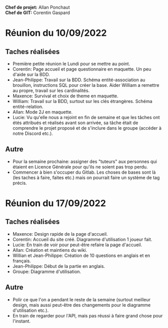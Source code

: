__Chef de projet:__ Allan Ponchaut  
__Chef de GIT:__ Corentin Gaspard

# Réunion du 10/09/2022

## Taches réalisées

- Première petite réunion le Lundi pour se mettre au point.
- Corentin: Page accueil et page questionnaire en maquette. Un peu d'aide sur la BDD.
- Jean-Philippe: Travail sur la BDD. Schéma entité-association au brouillon, instructions SQL pour créer la base. Aider William a remettre au propre, travail sur les cardinalités.
- Maxence: Survival et choix de theme en maquette.
- William: Travail sur la BDD, surtout sur les clés étrangères. Schéma entité-relation.
- Allan: Mode 2J en maquette.
- Lucie: Vu qu'elle nous a rejoint en fin de semaine et que les tâches ont étés attribués et réalisés avant son arrivée, sa tâche était de comprendre le projet proposé et de s'inclure dans le groupe (accéder à notre Discord etc.).

## Autre

- Pour la semaine prochaine: assigner des "tuteurs" aux personnes qui étaient en Licence Générale pour qu'ils ne soient pas trop perdu. 
- Commencer à bien s'occuper du Gitlab. Les choses de bases sont là (les taches à faire, faites etc.) mais on pourrait faire un système de tag précis.

# Réunion du 17/09/2022  

## Taches réalisées  

- Maxence: Design rapide de la page d'accueil. 
- Corentin: Accueil du site créé. Diagramme d'utilisation 1 joueur fait.  
- Lucie: En train de voir pour peut-être refaire la page d'accueil.  
- Allan: Création et maintiens du wiki.  
- Willian et Jean-Philippe: Création de 10 questions en anglais et en français.  
- Jean-Philippe: Début de la partie en anglais.  
- Groupe: Diagramme d'utilisation.  

## Autre

- Polir ce que l'on a pendant le reste de la semaine (surtout meilleur design, mais aussi peut-être des changements pour le diagramme d'utilisation etc.).  
- En train de regarder pour l'API, mais pas réussi à faire grand chose pour l'instant.  